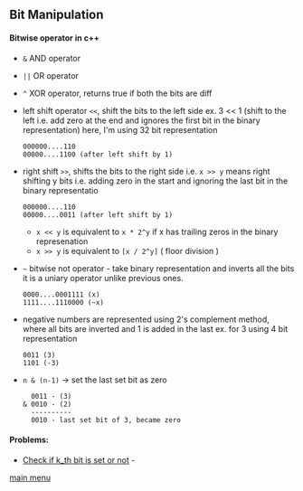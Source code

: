 Bit Manipulation
-----------------

#### Bitwise operator in c++
- `&` AND operator
- `||` OR operator
- `^` XOR operator, returns true if both the bits are diff
- left shift operator `<<`, shift the bits to the left side
    ex. 3 << 1 (shift to the left i.e. add zero at the end and ignores the first bit
                in the binary representation)
        here, I'm using 32 bit representation

    ```
    000000....110
    00000....1100 (after left shift by 1)
    ```
- right shift `>>`, shifts the bits to the right side i.e. `x >> y` means right shifting y bits 
    i.e. adding zero in the start and ignoring the last bit in the binary representatio

    ```
    000000....110
    00000....0011 (after left shift by 1)
    ```
    - `x << y` is equivalent to `x * 2^y` if x has trailing zeros in the binary represenation
    - `x >> y` is equivalent to `[x / 2^y]` ( floor division )
- `~` bitwise not operator - take binary representation and inverts all the bits
    it is a uniary operator unlike previous ones.
    ```
    0000....0001111 (x)
    1111....1110000 (~x)
    ```
- negative numbers are represented using 2's complement method, where all bits are inverted
and 1 is added in the last 
ex. for 3 using 4 bit representation
    ```
    0011 (3)
    1101 (-3)
    ```
- `n & (n-1)` -> set the last set bit as zero 
    ```
      0011 - (3)
    & 0010 - (2)
      ----------
      0010 - last set bit of 3, became zero
    ```

#### Problems:
- [Check if k_th bit is set or not](./check_if_kth_bit_set_or_not.cpp)
-[]()


[main menu](../../README.md)
